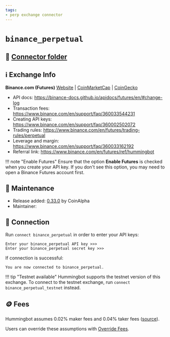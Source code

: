 ```yaml
---
tags:
- perp exchange connector
---
```


# `binance_perpetual`

## 📁 [Connector folder](https://github.com/hummingbot/hummingbot/tree/master/hummingbot/connector/exchange/binance)

## ℹ️ Exchange Info

**Binance.com (Futures)** [Website](https://www.binance.com/en/futures) | [CoinMarketCap](https://coinmarketcap.com/exchanges/binance/) | [CoinGecko](https://www.coingecko.com/en/exchanges/binance)

* API docs: https://binance-docs.github.io/apidocs/futures/en/#change-log
* Transaction fees: https://www.binance.com/en/support/faq/360033544231
* Creating API keys: https://www.binance.com/en/support/faq/360002502072
* Trading rules: https://www.binance.com/en/futures/trading-rules/perpetual
* Leverage and margin: https://www.binance.com/en/support/faq/360033162192
* Referral link: https://www.binance.com/en/futures/ref/hummingbot

!!! note "Enable Futures"
    Ensure that the option **Enable Futures** is checked when you create your API key. If you don't see this option, you may need to open a Binance Futures account first.

## 👷 Maintenance

* Release added: [0.33.0](/release-notes/0.33.0/) by CoinAlpha
* Maintainer: 

## 🔑 Connection

Run `connect binance_perpetual` in order to enter your API keys:
 
```
Enter your binance_perpetual API key >>>
Enter your binance_perpetual secret key >>>
```

If connection is successful:
```
You are now connected to binance_perpetual.
```

!!! tip "Testnet available"
    Hummingbot supports the testnet version of this exchange. To connect to the testnet exchange, run `connect binance_perpetual_testnet` instead.

## 🪙 Fees

Hummingbot assumes 0.02% maker fees and 0.04% taker fees ([source](https://github.com/hummingbot/hummingbot/blob/master/hummingbot/connector/derivative/binance_perpetual/binance_perpetual_utils.py#L18)).

Users can override these assumptions with [Override Fees](/global-configs/override-fees/).
